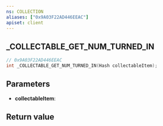 ```yaml
---
ns: COLLECTION
aliases: ["0x9A03F22AD446EEAC"]
apiset: client
---
```

## _COLLECTABLE_GET_NUM_TURNED_IN

```c
// 0x9A03F22AD446EEAC
int _COLLECTABLE_GET_NUM_TURNED_IN(Hash collectableItem);
```


## Parameters
* **collectableItem**:

## Return value


